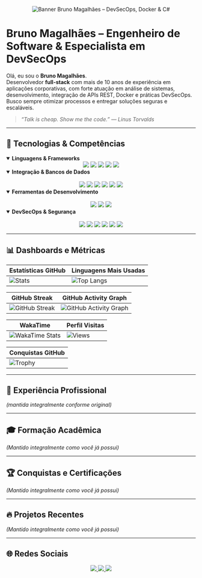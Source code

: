 <p align="center">
  <img src="https://raw.githubusercontent.com/borgesMagalhaes/borgesMagalhaes/master/banner-dev.png" alt="Banner Bruno Magalhães – DevSecOps, Docker & C#"/>
</p>

# Bruno Magalhães – Engenheiro de Software & Especialista em DevSecOps  

Olá, eu sou o **Bruno Magalhães**.  
Desenvolvedor **full-stack** com mais de 10 anos de experiência em aplicações corporativas, com forte atuação em análise de sistemas, desenvolvimento, integração de APIs REST, Docker e práticas DevSecOps. Busco sempre otimizar processos e entregar soluções seguras e escaláveis.

> _“Talk is cheap. Show me the code.” — Linus Torvalds_

---

## 🚀 Tecnologias & Competências  

<details open>
<summary><strong>Linguagens & Frameworks</strong></summary>
<div align="center">
  <img src="https://img.shields.io/badge/C%23-239120?style=flat-square&logo=c-sharp&logoColor=white"/>
  <img src="https://img.shields.io/badge/VB.NET-blueviolet?style=flat-square&logo=.net&logoColor=white"/>
  <img src="https://img.shields.io/badge/JavaScript-F7DF1E?style=flat-square&logo=javascript&logoColor=black"/>
  <img src="https://img.shields.io/badge/ASP.NET-512BD4?style=flat-square&logo=.net&logoColor=white"/>
  <img src="https://img.shields.io/badge/Bootstrap-563D7C?style=flat-square&logo=bootstrap&logoColor=white"/>
</div>
</details>

<details open>
<summary><strong>Integração & Bancos de Dados</strong></summary>
<br/>

<div align="center">
  <img src="https://img.shields.io/badge/APIs%20REST-008080?style=flat-square&logo=api&logoColor=white"/>
  <img src="https://img.shields.io/badge/SQL%20Server-CC2927?style=flat-square&logo=microsoft-sql-server&logoColor=white"/>
  <img src="https://img.shields.io/badge/MySQL-4479A1?style=flat-square&logo=mysql&logoColor=white"/>
  <img src="https://img.shields.io/badge/MariaDB-003545?style=flat-square&logo=mariadb&logoColor=white"/>
  <img src="https://img.shields.io/badge/PostgreSQL-336791?style=flat-square&logo=postgresql&logoColor=white"/>
  <img src="https://img.shields.io/badge/Active%20Directory-0000FF?style=flat-square&logo=microsoft&logoColor=white"/>
</div>
</details>

<details open>
<summary><strong>Ferramentas de Desenvolvimento</strong></summary>
<br/>

<div align="center">
  <img src="https://img.shields.io/badge/Visual%20Studio%20Code-007ACC?style=flat-square&logo=visual-studio-code&logoColor=white"/>
  <img src="https://img.shields.io/badge/Visual%20Studio-5C2D91?style=flat-square&logo=visual-studio&logoColor=white"/>
  <img src="https://img.shields.io/badge/Android%20Studio-3DDC84?style=flat-square&logo=android-studio&logoColor=white"/>
</div>
</details>

<details open>
<summary><strong>DevSecOps & Segurança</strong></summary>
<br/>

<div align="center">
  <img src="https://img.shields.io/badge/Docker-2496ED?style=flat-square&logo=docker&logoColor=white"/>
  <img src="https://img.shields.io/badge/DevSecOps-000000?style=flat-square&logo=security&logoColor=white"/>
  <img src="https://img.shields.io/badge/OWASP-black?style=flat-square&logo=owasp&logoColor=white"/>
  <img src="https://img.shields.io/badge/Git-F05032?style=flat-square&logo=git&logoColor=white"/>
  <img src="https://img.shields.io/badge/GitHub-181717?style=flat-square&logo=github&logoColor=white"/>
  <img src="https://img.shields.io/badge/Scrum/Kanban-0D5C9E?style=flat-square&logo=scrum&logoColor=white"/>
</div>
</details>

---

## 📊 Dashboards e Métricas  

| Estatísticas GitHub | Linguagens Mais Usadas |
|---|---|
| ![Stats](https://github-readme-stats.vercel.app/api?username=borgesMagalhaes&show_icons=true&theme=radical) | ![Top Langs](https://github-readme-stats.vercel.app/api/top-langs/?username=borgesMagalhaes&layout=compact&theme=radical) |

| GitHub Streak | GitHub Activity Graph |
|---|---|
| ![GitHub Streak](https://github-readme-streak-stats.herokuapp.com/?user=borgesMagalhaes&theme=radical) | ![GitHub Activity Graph](https://github-readme-activity-graph.vercel.app/graph?username=borgesMagalhaes&theme=github-dark) |

| WakaTime | Perfil Visitas |
|---|---|
| ![WakaTime Stats](https://github-readme-stats.vercel.app/api/wakatime?username=borgesMagalhaes&theme=radical) | ![Views](https://komarev.com/ghpvc/?username=borgesMagalhaes&color=blue) |

| Conquistas GitHub |
|---|
| ![Trophy](https://github-profile-trophy.vercel.app/?username=borgesMagalhaes&theme=radical&row=1&column=6) |

---

## 💼 Experiência Profissional  
_(mantida integralmente conforme original)_

---

## 🎓 Formação Acadêmica  
*(Mantido integralmente como você já possui)*

---

## 🏆 Conquistas e Certificações  
*(Mantido integralmente como você já possui)*

---

## 🔥 Projetos Recentes  
*(Mantido integralmente como você já possui)*

---

## 🌐 Redes Sociais  

<div align="center">
  <a href="https://www.linkedin.com/in/borgesmagalhaes">
    <img src="https://img.shields.io/badge/LinkedIn-0077B5?style=flat-square&logo=linkedin&logoColor=white"/>
  </a>
  <a href="mailto:borges.magalhaes@gmail.com">
    <img src="https://img.shields.io/badge/Email-D14836?style=flat-square&logo=gmail&logoColor=white"/>
  </a>
  <a href="https://brunomagalhaes.dev.br">
    <img src="https://img.shields.io/badge/Website-000000?style=flat-square&logo=about.me&logoColor=white"/>
  </a>
</div>